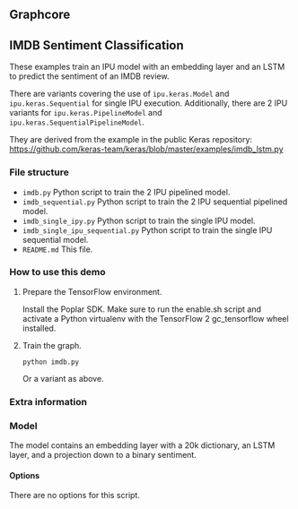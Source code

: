 Graphcore
---
## IMDB Sentiment Classification

These examples train an IPU model with an embedding layer and an
LSTM to predict the sentiment of an IMDB review.

There are variants covering the use of `ipu.keras.Model` and `ipu.keras.Sequential`
for single IPU execution. Additionally, there are 2 IPU variants for
`ipu.keras.PipelineModel` and `ipu.keras.SequentialPipelineModel`.

They are derived from the example in the public Keras repository:
https://github.com/keras-team/keras/blob/master/examples/imdb_lstm.py

### File structure

* `imdb.py` Python script to train the 2 IPU pipelined model.
* `imdb_sequential.py` Python script to train the 2 IPU sequential pipelined model.
* `imdb_single_ipy.py` Python script to train the single IPU model.
* `imdb_single_ipu_sequential.py` Python script to train the single IPU sequential model.
* `README.md` This file.

### How to use this demo

1) Prepare the TensorFlow environment.

   Install the Poplar SDK. Make sure to run the enable.sh script and activate a Python virtualenv with the TensorFlow 2 gc_tensorflow wheel installed.

2) Train the graph.

       python imdb.py
   
   Or a variant as above.

### Extra information

### Model

The model contains an embedding layer with a 20k dictionary, an LSTM layer, and
a projection down to a binary sentiment.

#### Options
There are no options for this script.
